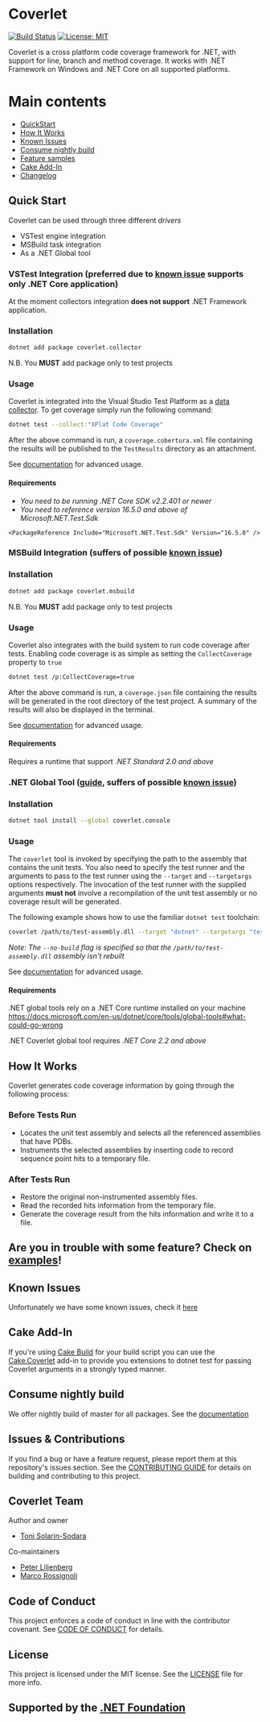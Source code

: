 # Coverlet

[![Build Status](https://dev.azure.com/tonerdo/coverlet/_apis/build/status/tonerdo.coverlet?branchName=master)](https://dev.azure.com/tonerdo/coverlet/_build/latest?definitionId=3&branchName=master) [![License: MIT](https://img.shields.io/badge/License-MIT-yellow.svg)](https://github.com/tonerdo/coverlet/blob/master/LICENSE)

Coverlet is a cross platform code coverage framework for .NET, with support for line, branch and method coverage. It works with .NET Framework on Windows and .NET Core on all supported platforms.

# Main contents
* [QuickStart](#Quick-Start)
* [How It Works](#How-It-Works)
* [Known Issues](#Known-Issues)
* [Consume nightly build](#Consume-nightly-build)
* [Feature samples](Documentation/Examples.md)
* [Cake Add-In](#Cake.-Add-In)
* [Changelog](Documentation/Changelog.md)

## Quick Start

Coverlet can be used through three different *drivers* 

* VSTest engine integration
* MSBuild task integration
* As a .NET Global tool  


### VSTest Integration (preferred due to [known issue](https://github.com/tonerdo/coverlet/blob/master/Documentation/KnownIssues.md#1-vstest-stops-process-execution-earlydotnet-test) supports only .NET Core application)

At the moment collectors integration **does not support** .NET Framework application.

### Installation
```bash
dotnet add package coverlet.collector
```
N.B. You **MUST** add package only to test projects 

### Usage
Coverlet is integrated into the Visual Studio Test Platform as a [data collector](https://github.com/Microsoft/vstest-docs/blob/master/docs/extensions/datacollector.md). To get coverage simply run the following command:

```bash
dotnet test --collect:"XPlat Code Coverage"
```

After the above command is run, a `coverage.cobertura.xml` file containing the results will be published to the `TestResults` directory as an attachment.

See [documentation](Documentation/VSTestIntegration.md) for advanced usage.

#### Requirements
* _You need to be running .NET Core SDK v2.2.401 or newer_
* _You need to reference version 16.5.0 and above of Microsoft.NET.Test.Sdk_
```
<PackageReference Include="Microsoft.NET.Test.Sdk" Version="16.5.0" />
```

### MSBuild Integration (suffers of possible [known issue](https://github.com/tonerdo/coverlet/blob/master/Documentation/KnownIssues.md#1-vstest-stops-process-execution-earlydotnet-test))

### Installation
```bash
dotnet add package coverlet.msbuild
```
N.B. You **MUST** add package only to test projects  

### Usage

Coverlet also integrates with the build system to run code coverage after tests. Enabling code coverage is as simple as setting the `CollectCoverage` property to `true`

```bash
dotnet test /p:CollectCoverage=true
```

After the above command is run, a `coverage.json` file containing the results will be generated in the root directory of the test project. A summary of the results will also be displayed in the terminal.

See [documentation](Documentation/MSBuildIntegration.md) for advanced usage.

#### Requirements
Requires a runtime that support _.NET Standard 2.0 and above_

### .NET Global Tool ([guide](https://docs.microsoft.com/en-us/dotnet/core/tools/global-tools), suffers of possible [known issue](https://github.com/tonerdo/coverlet/blob/master/Documentation/KnownIssues.md#1-vstest-stops-process-execution-earlydotnet-test))

### Installation

```bash
dotnet tool install --global coverlet.console
```

### Usage

The `coverlet` tool is invoked by specifying the path to the assembly that contains the unit tests. You also need to specify the test runner and the arguments to pass to the test runner using the `--target` and `--targetargs` options respectively. The invocation of the test runner with the supplied arguments **must not** involve a recompilation of the unit test assembly or no coverage result will be generated.

The following example shows how to use the familiar `dotnet test` toolchain:

```bash
coverlet /path/to/test-assembly.dll --target "dotnet" --targetargs "test /path/to/test-project --no-build"
```

_Note: The `--no-build` flag is specified so that the `/path/to/test-assembly.dll` assembly isn't rebuilt_

See [documentation](Documentation/GlobalTool.md) for advanced usage.

#### Requirements
.NET global tools rely on a .NET Core runtime installed on your machine https://docs.microsoft.com/en-us/dotnet/core/tools/global-tools#what-could-go-wrong

.NET Coverlet global tool requires _.NET Core 2.2 and above_ 


## How It Works

Coverlet generates code coverage information by going through the following process:

### Before Tests Run

* Locates the unit test assembly and selects all the referenced assemblies that have PDBs.
* Instruments the selected assemblies by inserting code to record sequence point hits to a temporary file.

### After Tests Run

* Restore the original non-instrumented assembly files.
* Read the recorded hits information from the temporary file.
* Generate the coverage result from the hits information and write it to a file.

## Are you in trouble with some feature? Check on [examples](Documentation/Examples.md)!

## Known Issues

Unfortunately we have some known issues, check it [here](Documentation/KnownIssues.md) 

## Cake Add-In

If you're using [Cake Build](https://cakebuild.net) for your build script you can use the [Cake.Coverlet](https://github.com/Romanx/Cake.Coverlet) add-in to provide you extensions to dotnet test for passing Coverlet arguments in a strongly typed manner.

## Consume nightly build

We offer nightly build of master for all packages.
See the [documentation](Documentation/ConsumeNightlyBuild.md)

## Issues & Contributions

If you find a bug or have a feature request, please report them at this repository's issues section. See the [CONTRIBUTING GUIDE](CONTRIBUTING.md) for details on building and contributing to this project.

## Coverlet Team

Author and owner    
* [Toni Solarin-Sodara](https://github.com/tonerdo)  

Co-maintainers

* [Peter Liljenberg](https://github.com/petli)  
* [Marco Rossignoli](https://github.com/MarcoRossignoli)

## Code of Conduct

This project enforces a code of conduct in line with the contributor covenant. See [CODE OF CONDUCT](CODE_OF_CONDUCT.md) for details.

## License

This project is licensed under the MIT license. See the [LICENSE](LICENSE) file for more info.  
  
## Supported by the [.NET Foundation](https://dotnetfoundation.org/)
